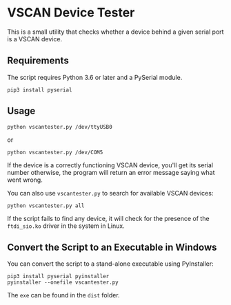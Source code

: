 VSCAN Device Tester
===================

This is a small utility that checks whether a device behind a given
serial port is a VSCAN device.

Requirements
------------

The script requires Python 3.6 or later and a PySerial module.

    pip3 install pyserial

Usage
-----

    python vscantester.py /dev/ttyUSB0

or

    python vscantester.py /dev/COM5

If the device is a correctly functioning VSCAN device, you'll get its
serial number otherwise, the program will return an error message
saying what went wrong.

You can also use `vscantester.py` to search for available VSCAN devices:

    python vscantester.py all

If the script fails to find any device, it will check for the presence of the
`ftdi_sio.ko` driver in the system in Linux.

Convert the Script to an Executable in Windows
----------------------------------------------

You can convert the script to a stand-alone executable using PyInstaller:

    pip3 install pyserial pyinstaller
    pyinstaller --onefile vscantester.py

The `exe` can be found in the `dist` folder.
